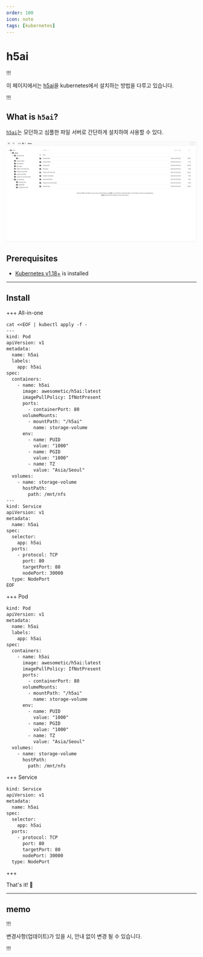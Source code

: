 ```yaml
---
order: 100
icon: note
tags: [kubernetes]
---
```


# h5ai

!!!

이 페이지에서는 [h5ai](https://larsjung.de/h5ai/)을 kubernetes에서 설치하는 방법을 다루고 있습니다.

!!!

## What is `h5ai`?

[`h5ai`](ttps://larsjung.de/h5ai/)는 모던하고 심플한 파일 서버로 간단하게 설치하여 사용할 수 있다.

![h5ai Screenshot](/static/attachments/h5ai_01.png)

## Prerequisites

- [Kubernetes v1.18+](https://kubernetes.io) is installed

---

## Install

+++ All-in-one

```
cat <<EOF | kubectl apply -f -
---
kind: Pod
apiVersion: v1
metadata:
  name: h5ai
  labels:
    app: h5ai
spec:
  containers:
    - name: h5ai
      image: awesometic/h5ai:latest
      imagePullPolicy: IfNotPresent
      ports:
        - containerPort: 80
      volumeMounts:
        - mountPath: "/h5ai"
          name: storage-volume
      env:
        - name: PUID
          value: "1000"
        - name: PGID
          value: "1000"
        - name: TZ
          value: "Asia/Seoul"
  volumes:
    - name: storage-volume
      hostPath:
        path: /mnt/nfs
---
kind: Service
apiVersion: v1
metadata:
  name: h5ai
spec:
  selector:
    app: h5ai
  ports:
    - protocol: TCP
      port: 80
      targetPort: 80
      nodePort: 30000
  type: NodePort
EOF
```

+++ Pod

```
kind: Pod
apiVersion: v1
metadata:
  name: h5ai
  labels:
    app: h5ai
spec:
  containers:
    - name: h5ai
      image: awesometic/h5ai:latest
      imagePullPolicy: IfNotPresent
      ports:
        - containerPort: 80
      volumeMounts:
        - mountPath: "/h5ai"
          name: storage-volume
      env:
        - name: PUID
          value: "1000"
        - name: PGID
          value: "1000"
        - name: TZ
          value: "Asia/Seoul"
  volumes:
    - name: storage-volume
      hostPath:
        path: /mnt/nfs
```

+++ Service

```
kind: Service
apiVersion: v1
metadata:
  name: h5ai
spec:
  selector:
    app: h5ai
  ports:
    - protocol: TCP
      port: 80
      targetPort: 80
      nodePort: 30000
  type: NodePort
```

+++

That's it! :tada:

---

## memo

!!!

변경사항(업데이트)가 있을 시, 안내 없이 변경 될 수 있습니다.

!!!
